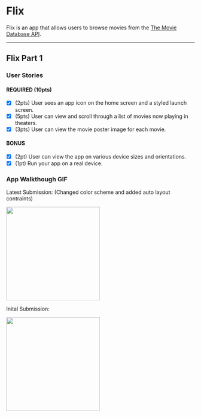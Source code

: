 # Flix

Flix is an app that allows users to browse movies from the [The Movie Database API](http://docs.themoviedb.apiary.io/#).

---

## Flix Part 1

### User Stories

#### REQUIRED (10pts)
- [X] (2pts) User sees an app icon on the home screen and a styled launch screen.
- [X] (5pts) User can view and scroll through a list of movies now playing in theaters.
- [X] (3pts) User can view the movie poster image for each movie.

#### BONUS
- [X] (2pt) User can view the app on various device sizes and orientations.
- [X] (1pt) Run your app on a real device.

### App Walkthough GIF
Latest Submission: (Changed color scheme and added auto layout contraints)

<img src="http://recordit.co/tGJqhl9sPc" width=250><br>

Inital Submission:

<img src="http://g.recordit.co/LwNRf1SaLM.gif" width=250><br>
